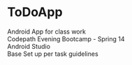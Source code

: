 ToDoApp
=======

Android App for class work<br>
Codepath Evening Bootcamp - Spring 14<br>
Android Studio <br>
Base Set up per task guidelines <br>

